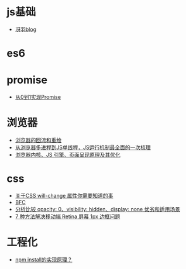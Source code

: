 # js基础

+ [冴羽blog](https://github.com/mqyqingfeng/Blog)

# es6

# promise

+ [从0到1实现Promise](https://segmentfault.com/a/1190000016550260)

# 浏览器

+ [浏览器的回流和重绘](https://segmentfault.com/a/1190000017506726)
+ [从浏览器多进程到JS单线程，JS运行机制最全面的一次梳理](http://www.dailichun.com/2018/01/21/js_singlethread_eventloop.html?from=singlemessage)
+ [浏览器内核、JS 引擎、页面呈现原理及其优化
](https://www.zybuluo.com/yangfch3/note/671516?from=singlemessage)

# css
+ [关于CSS will-change 属性你需要知道的事](https://segmentfault.com/a/1190000020926189)
+ [BFC](https://muyiy.cn/question/css/39.html)
+ [分析比较 opacity: 0、visibility: hidden、display: none 优劣和适用场景](https://muyiy.cn/question/css/57.html)
+ [7 种方法解决移动端 Retina 屏幕 1px 边框问题](https://juejin.im/entry/584e427361ff4b006cd22c7c)

# 工程化

+ [npm install的实现原理？](https://www.zhihu.com/question/66629910)